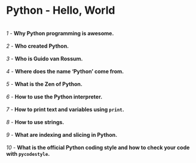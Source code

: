 # Python - Hello, World
<br>*1* - **Why Python programming is awesome.**</br>
<br>*2* - **Who created Python.**</br>
<br>*3* - **Who is Guido van Rossum.**</br>
<br>*4* - **Where does the name ‘Python’ come from.**</br>
<br>*5* - **What is the Zen of Python.**</br>
<br>*6* - **How to use the Python interpreter.**</br>
<br>*7* - **How to print text and variables using `print`.**</br>
<br>*8* - **How to use strings.**</br>
<br>*9* - **What are indexing and slicing in Python.**</br>
<br>*10* - **What is the official Python coding style and how to check your code with `pycodestyle`.**</br>
